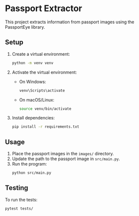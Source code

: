 # Passport Extractor

This project extracts information from passport images using the PassportEye library.

## Setup

1. Create a virtual environment:
    ```sh
    python -m venv venv
    ```

2. Activate the virtual environment:
    - On Windows:
        ```sh
        venv\Scripts\activate
        ```
    - On macOS/Linux:
        ```sh
        source venv/bin/activate
        ```

3. Install dependencies:
    ```sh
    pip install -r requirements.txt
    ```

## Usage

1. Place the passport images in the `images/` directory.
2. Update the path to the passport image in `src/main.py`.
3. Run the program:
    ```sh
    python src/main.py
    ```

## Testing

To run the tests:
```sh
pytest tests/

